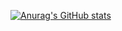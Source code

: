 [![Anurag's GitHub stats](https://github-readme-stats.vercel.app/api?username=Hakudon)](https://github.com/anuraghazra/github-readme-stats)
